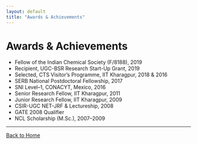 ```yaml
---
layout: default
title: "Awards & Achievements"
---
```


# Awards & Achievements

- Fellow of the Indian Chemical Society (F/8188), 2019  
- Recipient, UGC-BSR Research Start-Up Grant, 2019  
- Selected, CTS Visitor’s Programme, IIT Kharagpur, 2018 & 2016  
- SERB National Postdoctoral Fellowship, 2017  
- SNI Level–1, CONACYT, Mexico, 2016  
- Senior Research Fellow, IIT Kharagpur, 2011  
- Junior Research Fellow, IIT Kharagpur, 2009  
- CSIR-UGC NET-JRF & Lectureship, 2008  
- GATE 2008 Qualifier  
- NCL Scholarship (M.Sc.), 2007–2009  

---

[Back to Home](index.md)
